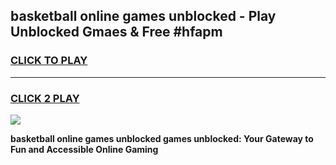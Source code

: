 
## basketball online games unblocked - Play Unblocked Gmaes & Free #hfapm
<h3>
<a href="https://news.freeplayer.one?title=basketball_online_games_unblocked&ref=24F">CLICK TO PLAY</a></h3>
<hr>

<h3>
<a href="https://news.freeplayer.one?title=basketball_online_games_unblocked&ref=24F">CLICK 2 PLAY</a>
  
</h3>

<a href="https://news.freeplayer.one?title=basketball_online_games_unblocked&ref=24F/"><img src="https://clearcache.store/games.png"></a>


**basketball online games unblocked games unblocked: Your Gateway to Fun and Accessible Online Gaming**
